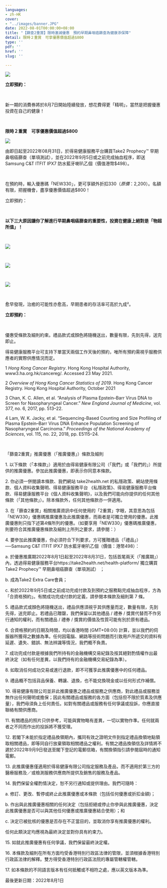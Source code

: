 ```yaml
---
languages:
- zh-HK
cover:
- "../images/banner.JPG"
date: 2022-08-01T00:00:00+08:00
title: "【篩查2重賞】限時激減優惠　預約早期鼻咽癌篩查為健康添保障"
detail: 限時２重賞　可享優惠價值超過$800
type: ''
pdf: ''
href: ''
slug: ''

---
```

![](../images/promo1.png)

**立即預約：**

<br/>

新一期的消費券將於8月7日開始陸續發放，想花費得更「精明」，當然是把握優惠投資在自己的健康！

<br/>

**限時２重賞　可享優惠價值超過$800**

![](../images/asset-13.png)

由即日起至2022年08月31日，於得易健康服務平台購買Take2 Prophecy™ 早期鼻咽癌篩查（單項測試），並在2022年9月5日或之前完成抽血程序，即送Samsung C&T ITFIT IPX7 防水藍牙喇叭乙個（價值港幣$498）。

<br/>

在預約時，輸入優惠碼「NEW330」，更可享額外折扣$330 （原價：$2,200）。名額有限，把握機會，盡享優惠價值超過$800！

立即預約：

<br/>

**以下三大原因讓你了解進行早期鼻咽癌篩查的重要性，投資在健康上絕對是「物超所值」！**

<br/>

![](../images/asset-10.png)

<br/>

![](../images/asset-11.png)

<br/>

![](../images/asset-12.png)

<br/>

愈早發現，治癒的可能性亦愈高，早期患者的存活率可高於九成²。

**立即預約：**

<br/>

優惠受條款及細則約束。禮品款式或顏色將隨機送出，數量有限，先到先得，送完即止。

得易健康服務平台可支持下單當天兩個工作天後的預約，唯所有預約需視乎服務供應者的實際供應情況而定。

1 _Hong Kong Cancer Registry_. Hong Kong Hospital Authority, www3.ha.org.hk/cancereg/. Accessed 23 May 2021.

2 _Overview of Hong Kong Cancer Statistics of 2019_. Hong Kong Cancer Registry. Hong Kong Hospital Authority, October 2021

3 Chan, K. C. Allen, et al. “Analysis of Plasma Epstein–Barr Virus DNA to Screen for Nasopharyngeal Cancer.” _New England Journal of Medicine_, vol. 377, no. 6, 2017, pp. 513–22.

4 Lam, W. K. Jacky, et al. “Sequencing-Based Counting and Size Profiling of Plasma Epstein–Barr Virus DNA Enhance Population Screening of Nasopharyngeal Carcinoma.” _Proceedings of the National_ _Academy of Sciences_, vol. 115, no. 22, 2018, pp. E5115–24.

<br/>

「篩查2重賞」推廣優惠（「推廣優惠」）條款及細則

1\.	以下條款（「本條款」）適用於由得易健康有限公司（「我們」或「我們的」）所提供的推廣優惠。參加此推廣優惠，即表示你同意本條款。

2\.	你必須一併閱讀本條款、我們網站 take2health.net 的私隱政策、網站使用條款、個人資料收集聲明、得易健康服務平台 《私隱政策》、得易健康服務平台條款、得易健康服務平台《個人資料收集聲明》，以及我們可能向你提供的任何其他條款（「其他條款」）。除本條款外，任何其他條款亦一併適用。

3\.	在「篩查2重賞」相關推廣資訊中任何使用的「2重賞」字眼，其意思為包括「NEW330」優惠碼推廣優惠及此推廣優惠，而兩者是可獨立使用的優惠。此推廣優惠則只指下述第4條所列的優惠。（如要享用「NEW330」優惠碼推廣優惠，則要符合其推廣優惠條款及細則上所列之要求，請參閱：）

4\.	要參加此推廣優惠，你必須符合下列要求，方可獲贈禮品（「禮品」）──Samsung C&T ITFIT IPX7 防水藍牙喇叭乙個（價值：港幣498）：

a.	於優惠推廣期2022年8月1日起至2022年8月31日，包括首尾兩天（「推廣期」）內，透過得易健康服務平台https://take2health.net/health-platform/ 獨立購買Take2 Prophecy™ 早期鼻咽癌篩查（單項測試） ；

b.	成為Take2 Extra Care會員；

c.	和於2022年9月5日或之前成功完成付款及到預約之服務點完成抽血程序，方為「合資格預約」。有關成功完成付款的定義，請參閱本條款及細則第 7 條。

5\.	禮品款式或顏色將隨機送出，禮品供應須視乎其供應量而定，數量有限，先到先得，送完即止。若禮品已贈罄，我們保留以其他禮品 / 禮券 / 獎賞代替而不作另行通知的權利，而有關禮品 / 禮券 / 獎賞的價值及性質可能有別於原有禮品。

6\.	合資格預約的日期及時間，均以香港時間 (GMT+08:00) 計算，並以我們的伺服器所獲得之數據為準。任何因電腦、網路等技術問題而引致用戶所遞交的資料有延遲、遺失、錯誤、無法辨識等情況，我們概不負責。

7\.	成功完成付款是根據我們所持有的金融機構交易紀錄及按其絕對酌情權作出最終決定（如有任何差異，以我們持有的金融機構交易紀錄為準）。

8\.	如取消任何成功交易或進行退款，即不可獲享此推廣優惠中的任何禮品。

9\.	禮品概不包括貨品保養、轉讓、退換，也不能兌換現金或以任何形式作補償。

10\.	得易健康有限公司並非此推廣優惠之禮品或服務之供應商，對此禮品或服務並無作出任何聲明或擔保；因此有關禮品或服務的各方面（包括但不限於質素及供應量），我們毋須負上任何責任。如對有關禮品或服務有任何爭議或投訴，你應直接聯絡有關供應商。

11\.	有關禮品的照片只供參考，可能與實物略有差異，一切以實物作準。任何就兩者之不同而作出的投訴將不獲受理。

12\.	若閣下未能於指定禮品換領期內，攜同有效之證明文件到指定禮品換領地點領取相關禮品，即等同自行放棄領取相關禮品之權利。有關之禮品換領信及詳情將不遲於2022年9月9日發送至閣下登記的電郵信箱，有關換領指引請參閱屆時的通知電郵。

13\.	此推廣優惠僅適用於得易健康有限公司指定服務及產品，而不適用於第三方的醫療服務及／或檢測服務供應商所提供及銷售的服務及產品。

14\.	我們保留全權酌情決定，恕不另行通知或提供理由。我們可隨時：

a.	修訂、更改、暫停或終止此推廣優惠或本條款（包括任何優惠或折扣金額)；

b.	作出與此推廣優惠相關的任何決定（包括拒絕或停止你參與此推廣優惠，決定此推廣優惠是否可以與其他任何優惠或推廣優惠結合使用）；和

c.	決定已被批核的優惠是否存在不正當目的，並取消你享有推廣優惠的權利。

任何此類決定均應視為最終決定並對你具有約束力。

15\.	如就此推廣優惠有任何爭議，我們保留最終決定權。

16\.	本條款及細則在所有方面均受香港特別行政區法律的管限，並須根據香港特別行政區法律的解釋。雙方得受香港特別行政區法院的專屬管轄權管轄。

17\.	如本條款的不同語言版本有任何抵觸或不相符之處，應以英文版本為準。

最後更新日期：2022年8月1日